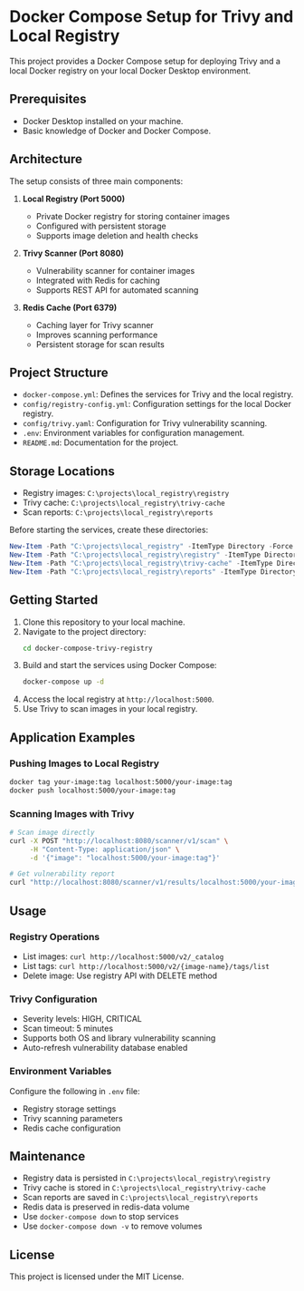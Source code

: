 # Docker Compose Setup for Trivy and Local Registry

This project provides a Docker Compose setup for deploying Trivy and a local Docker registry on your local Docker Desktop environment.

## Prerequisites

- Docker Desktop installed on your machine.
- Basic knowledge of Docker and Docker Compose.

## Architecture

The setup consists of three main components:

1. **Local Registry (Port 5000)**
   - Private Docker registry for storing container images
   - Configured with persistent storage
   - Supports image deletion and health checks

2. **Trivy Scanner (Port 8080)**
   - Vulnerability scanner for container images
   - Integrated with Redis for caching
   - Supports REST API for automated scanning

3. **Redis Cache (Port 6379)**
   - Caching layer for Trivy scanner
   - Improves scanning performance
   - Persistent storage for scan results

## Project Structure

- `docker-compose.yml`: Defines the services for Trivy and the local registry.
- `config/registry-config.yml`: Configuration settings for the local Docker registry.
- `config/trivy.yaml`: Configuration for Trivy vulnerability scanning.
- `.env`: Environment variables for configuration management.
- `README.md`: Documentation for the project.

## Storage Locations

- Registry images: `C:\projects\local_registry\registry`
- Trivy cache: `C:\projects\local_registry\trivy-cache`
- Scan reports: `C:\projects\local_registry\reports`

Before starting the services, create these directories:

```powershell
New-Item -Path "C:\projects\local_registry" -ItemType Directory -Force
New-Item -Path "C:\projects\local_registry\registry" -ItemType Directory -Force
New-Item -Path "C:\projects\local_registry\trivy-cache" -ItemType Directory -Force
New-Item -Path "C:\projects\local_registry\reports" -ItemType Directory -Force
```

## Getting Started

1. Clone this repository to your local machine.
2. Navigate to the project directory:
   ```bash
   cd docker-compose-trivy-registry
   ```
3. Build and start the services using Docker Compose:
   ```bash
   docker-compose up -d
   ```
4. Access the local registry at `http://localhost:5000`.
5. Use Trivy to scan images in your local registry.

## Application Examples

### Pushing Images to Local Registry
```bash
docker tag your-image:tag localhost:5000/your-image:tag
docker push localhost:5000/your-image:tag
```

### Scanning Images with Trivy
```bash
# Scan image directly
curl -X POST "http://localhost:8080/scanner/v1/scan" \
     -H "Content-Type: application/json" \
     -d '{"image": "localhost:5000/your-image:tag"}'

# Get vulnerability report
curl "http://localhost:8080/scanner/v1/results/localhost:5000/your-image:tag"
```

## Usage

### Registry Operations
- List images: `curl http://localhost:5000/v2/_catalog`
- List tags: `curl http://localhost:5000/v2/{image-name}/tags/list`
- Delete image: Use registry API with DELETE method

### Trivy Configuration
- Severity levels: HIGH, CRITICAL
- Scan timeout: 5 minutes
- Supports both OS and library vulnerability scanning
- Auto-refresh vulnerability database enabled

### Environment Variables
Configure the following in `.env` file:
- Registry storage settings
- Trivy scanning parameters
- Redis cache configuration

## Maintenance

- Registry data is persisted in `C:\projects\local_registry\registry`
- Trivy cache is stored in `C:\projects\local_registry\trivy-cache`
- Scan reports are saved in `C:\projects\local_registry\reports`
- Redis data is preserved in redis-data volume
- Use `docker-compose down` to stop services
- Use `docker-compose down -v` to remove volumes

## License

This project is licensed under the MIT License.